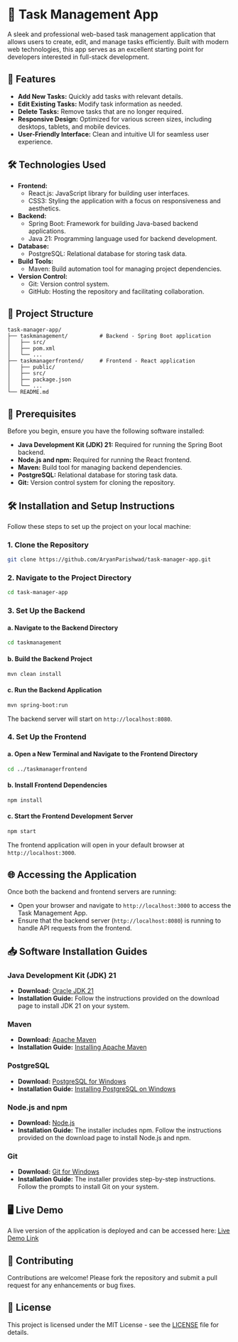 # 📝 Task Management App

A sleek and professional web-based task management application that allows users to create, edit, and manage tasks efficiently. Built with modern web technologies, this app serves as an excellent starting point for developers interested in full-stack development.

## 🚀 Features

- **Add New Tasks:** Quickly add tasks with relevant details.
- **Edit Existing Tasks:** Modify task information as needed.
- **Delete Tasks:** Remove tasks that are no longer required.
- **Responsive Design:** Optimized for various screen sizes, including desktops, tablets, and mobile devices.
- **User-Friendly Interface:** Clean and intuitive UI for seamless user experience.

## 🛠️ Technologies Used

- **Frontend:**
  - React.js: JavaScript library for building user interfaces.
  - CSS3: Styling the application with a focus on responsiveness and aesthetics.
- **Backend:**
  - Spring Boot: Framework for building Java-based backend applications.
  - Java 21: Programming language used for backend development.
- **Database:**
  - PostgreSQL: Relational database for storing task data.
- **Build Tools:**
  - Maven: Build automation tool for managing project dependencies.
- **Version Control:**
  - Git: Version control system.
  - GitHub: Hosting the repository and facilitating collaboration.

## 📁 Project Structure

```plaintext
task-manager-app/
├── taskmanagement/          # Backend - Spring Boot application
│   ├── src/
│   ├── pom.xml
│   └── ...
├── taskmanagerfrontend/     # Frontend - React application
│   ├── public/
│   ├── src/
│   ├── package.json
│   └── ...
└── README.md
```

## 🧰 Prerequisites

Before you begin, ensure you have the following software installed:

- **Java Development Kit (JDK) 21:** Required for running the Spring Boot backend.
- **Node.js and npm:** Required for running the React frontend.
- **Maven:** Build tool for managing backend dependencies.
- **PostgreSQL:** Relational database for storing task data.
- **Git:** Version control system for cloning the repository.

## 🛠️ Installation and Setup Instructions

Follow these steps to set up the project on your local machine:

### 1. Clone the Repository

```bash
git clone https://github.com/AryanParishwad/task-manager-app.git
```

### 2. Navigate to the Project Directory

```bash
cd task-manager-app
```

### 3. Set Up the Backend

#### a. Navigate to the Backend Directory

```bash
cd taskmanagement
```

#### b. Build the Backend Project

```bash
mvn clean install
```

#### c. Run the Backend Application

```bash
mvn spring-boot:run
```

The backend server will start on `http://localhost:8080`.

### 4. Set Up the Frontend

#### a. Open a New Terminal and Navigate to the Frontend Directory

```bash
cd ../taskmanagerfrontend
```

#### b. Install Frontend Dependencies

```bash
npm install
```

#### c. Start the Frontend Development Server

```bash
npm start
```

The frontend application will open in your default browser at `http://localhost:3000`.

## 🌐 Accessing the Application

Once both the backend and frontend servers are running:

- Open your browser and navigate to `http://localhost:3000` to access the Task Management App.
- Ensure that the backend server (`http://localhost:8080`) is running to handle API requests from the frontend.

## 📥 Software Installation Guides

### Java Development Kit (JDK) 21

- **Download:** [Oracle JDK 21](https://www.oracle.com/java/technologies/javase/jdk21-archive-downloads.html)
- **Installation Guide:** Follow the instructions provided on the download page to install JDK 21 on your system.

### Maven

- **Download:** [Apache Maven](https://maven.apache.org/download.cgi)
- **Installation Guide:** [Installing Apache Maven](https://maven.apache.org/install.html)

### PostgreSQL

- **Download:** [PostgreSQL for Windows](https://www.enterprisedb.com/downloads/postgres-postgresql-downloads)
- **Installation Guide:** [Installing PostgreSQL on Windows](https://www.enterprisedb.com/docs/supported-open-source/postgresql/installing/windows/)

### Node.js and npm

- **Download:** [Node.js](https://nodejs.org/en/download/)
- **Installation Guide:** The installer includes npm. Follow the instructions provided on the download page to install Node.js and npm.

### Git

- **Download:** [Git for Windows](https://git-scm.com/download/win)
- **Installation Guide:** The installer provides step-by-step instructions. Follow the prompts to install Git on your system.

## 🖥️ Live Demo

A live version of the application is deployed and can be accessed here: [Live Demo Link](https://your-deployment-link.com)

## 🤝 Contributing

Contributions are welcome! Please fork the repository and submit a pull request for any enhancements or bug fixes.

## 📄 License

This project is licensed under the MIT License - see the [LICENSE](LICENSE) file for details.
